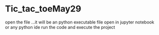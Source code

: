 # Tic_tac_toeMay29
open the file ...it will be an python executable file
open in jupyter notebook or any python ide
run the code and execute the project

